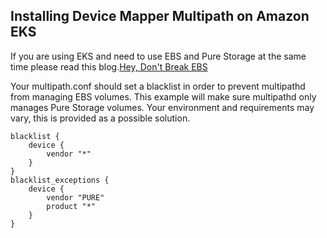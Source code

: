 ## Installing Device Mapper Multipath on Amazon EKS

If you are using EKS and need to use EBS and Pure Storage at the same time please read this blog.[Hey, Don't Break EBS](https://blog.2vcps.io/2020/06/16/hey-dont-break-ebs/)

Your multipath.conf should set a blacklist in order to prevent multipathd from managing EBS volumes. This example will make sure multipathd only manages Pure Storage volumes. Your environment and requirements may vary, this is provided as a possible solution.

```
blacklist {
    device {
        vendor "*"
    }
}
blacklist_exceptions {
    device {
        vendor "PURE"
        product "*"
    }
}
```
